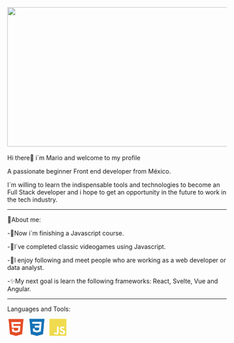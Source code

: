 <img src="https://media.giphy.com/media/fmkYSBlJt3XjNF6p9c/giphy.gif"  border="0"  width="700" height="320" />

Hi there👋 i´m Mario and welcome to my profile

A passionate beginner Front end developer from México. 

I´m willing to learn the indispensable tools and technologies to become an Full Stack developer and i hope to get an opportunity in the future to work in the tech industry.

---

🤔About me:

-🌱Now i´m finishing a Javascript course.
  
-🌱I´ve completed classic videogames using Javascript.

-👯I enjoy following and meet people who are working as a web developer or data analyst.

-✨My next goal is learn the following frameworks: React, Svelte, Vue and Angular.

---

Languages and Tools:

<img src="https://github.com/devicons/devicon/blob/master/icons/html5/html5-plain.svg" title="HTML5" alt="HTML" width="40" height="40"/>&nbsp;
<img src="https://github.com/devicons/devicon/blob/master/icons/css3/css3-plain.svg" title="HTML5" alt="HTML" width="40" height="40"/>&nbsp;
<img src="https://github.com/devicons/devicon/blob/master/icons/javascript/javascript-plain.svg" title="HTML5" alt="HTML" width="40" height="40"/>&nbsp;








<!--
**Melomario57/Melomario57** is a ✨ _special_ ✨ repository because its `README.md` (this file) appears on your GitHub profile.

Here are some ideas to get you started:

- 🔭 I’m currently working on ...
- 🌱 I’m currently learning ...
- 👯 I’m looking to collaborate on ...
- 🤔 I’m looking for help with ...
- 💬 Ask me about ...
- 📫 How to reach me: ...
- 😄 Pronouns: ...
- ⚡ Fun fact: ...
-->
